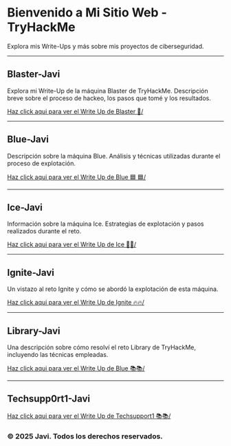 # Bienvenido a Mi Sitio Web - TryHackMe

Explora mis Write-Ups y más sobre mis proyectos de ciberseguridad.

---

## Blaster-Javi

Explora mi Write-Up de la máquina Blaster de TryHackMe. Descripción breve sobre el proceso de hackeo, los pasos que tomé y los resultados.

[Haz click aqui para ver el Write Up de Blaster 👾/](Maquina-TMH/Blaster-Javi/THM-Blaster.md)

---

## Blue-Javi

Descripción sobre la máquina Blue. Análisis y técnicas utilizadas durante el proceso de explotación.

[Haz click aqui para ver el Write Up de Blue 🟦 🟦/](Maquina-TMH/Blue-Javi/THM-BLUE.md)

---

## Ice-Javi

Información sobre la máquina Ice. Estrategias de explotación y pasos realizados durante el reto.

[Haz click aqui para ver el Write Up de Ice 🧊🧊/](Maquina-TMH/Ice-Javi/THM-Ice.md)

---

## Ignite-Javi

Un vistazo al reto Ignite y cómo se abordó la explotación de esta máquina.

[Haz click aqui para ver el Write Up de Ignite 🔥🔥/](Maquina-TMH/Ignite-Javi/THM-Ignite.md)

---

## Library-Javi

Una descripción sobre cómo resolví el reto Library de TryHackMe, incluyendo las técnicas empleadas.

[Haz click aqui para ver el Write Up de Blue 📚📚/](Maquina-TMH/Library-Javi/THM-Library.md)

---

## Techsupp0rt1-Javi

[Haz click aqui para ver el Write Up de Techsupport1 📚📚/](Maquina-TMH/Techsupport1-Javi/THM-Techsupp0rt1.md)

### © 2025 Javi. Todos los derechos reservados.
